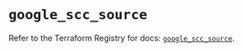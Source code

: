 # `google_scc_source`

Refer to the Terraform Registry for docs: [`google_scc_source`](https://registry.terraform.io/providers/hashicorp/google-beta/5.27.0/docs/resources/google_scc_source).
